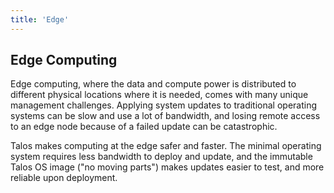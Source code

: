 ```yaml
---
title: 'Edge'
---
```


## Edge Computing

Edge computing, where the data and compute power is distributed to different physical locations where it is needed, comes with many unique management challenges.
Applying system updates to traditional operating systems can be slow and use a lot of bandwidth, and losing remote access to an edge node because of a failed update can be catastrophic.

Talos makes computing at the edge safer and faster.
The minimal operating system requires less bandwidth to deploy and update, and the immutable Talos OS image ("no moving parts") makes updates easier to test, and more reliable upon deployment.
